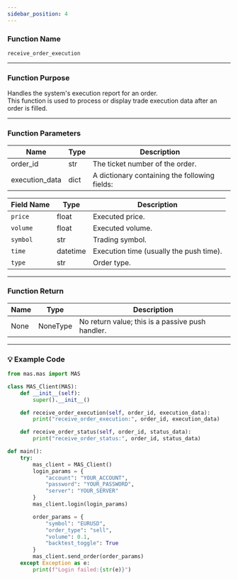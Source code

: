 ```yaml
---
sidebar_position: 4
---
```

### Function Name

`receive_order_execution`

---

### Function Purpose

Handles the system's execution report for an order.  
This function is used to process or display trade execution data after an order is filled.

---

### Function Parameters

| Name          | Type   | Description                    |
|---------------|--------|--------------------------------|
| order_id      | str    | The ticket number of the order. |
| execution_data| dict   | A dictionary containing the following fields: |

| Field Name | Type     | Description             |
|------------|----------|-------------------------|
| `price`    | float    | Executed price.         |
| `volume`   | float    | Executed volume.        |
| `symbol`   | str      | Trading symbol.         |
| `time`     | datetime | Execution time (usually the push time). |
| `type`     | str      | Order type.             |

---

### Function Return 

| Name | Type  | Description                          |
|------|-------|--------------------------------------|
| None | NoneType | No return value; this is a passive push handler. |

---

### 💡 Example Code

```python
from mas.mas import MAS

class MAS_Client(MAS):
    def __init__(self):
        super().__init__()

    def receive_order_execution(self, order_id, execution_data):
        print("receive_order_execution:", order_id, execution_data)

    def receive_order_status(self, order_id, status_data):
        print("receive_order_status:", order_id, status_data)

def main():
    try:
        mas_client = MAS_Client()
        login_params = {
            "account": "YOUR_ACCOUNT",
            "password": "YOUR_PASSWORD",
            "server": "YOUR_SERVER"
        }
        mas_client.login(login_params)

        order_params = {
            "symbol": "EURUSD",
            "order_type": "sell",
            "volume": 0.1,
            "backtest_toggle": True
        }
        mas_client.send_order(order_params)
    except Exception as e:
        print(f"Login failed:{str(e)}")
```